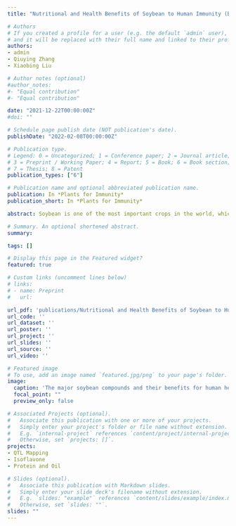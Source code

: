 ```yaml
---
title: "Nutritional and Health Benefits of Soybean to Human Immunity (Book Section)"

# Authors
# If you created a profile for a user (e.g. the default `admin` user), write the username (folder name) here 
# and it will be replaced with their full name and linked to their profile.
authors:
- admin
- Qiuying Zhang
- Xiaobing Liu

# Author notes (optional)
#author_notes:
#- "Equal contribution"
#- "Equal contribution"

date: "2021-12-22T00:00:00Z"
#doi: ""

# Schedule page publish date (NOT publication's date).
publishDate: "2022-02-08T00:00:00Z"

# Publication type.
# Legend: 0 = Uncategorized; 1 = Conference paper; 2 = Journal article;
# 3 = Preprint / Working Paper; 4 = Report; 5 = Book; 6 = Book section;
# 7 = Thesis; 8 = Patent
publication_types: ["6"]

# Publication name and optional abbreviated publication name.
publication: In *Plants for Immunity*
publication_short: In *Plants for Immunity*

abstract: Soybean is one of the most important crops in the world, which is not only adapted to cultivate under various environmental conditions, but also abundant in crucial nutritional ingredients for human, such as soy protein, soy isoflavone and several bioactive components. Soy protein might be the most important nutritional component in soybean, because it provides all amino acids and several bioactive peptides for human health, which could lower cholesterol levels and may resist virus infection. Soy isoflavone usually refers as phytoestrogen, which has the functions of resisting breast cancer and relieving menopause syndrome. Soybean oil could reduce the plasma cholesterol, while saponins exhibits the bioactivity of resisting HIV and preventing osteoporosis. As for phytosterol, it has the functions of decreasing blood cholesterol levels and reducing the intestinal absorption of dietary and endogenous cholesterol. Soybean and its derived products have great potential in enhancing human immunity. In a word, soybean, a tiny seed from China, is both of highly nutritional and medical value for human health and immunity, and therefore could protect billions of people in the world.

# Summary. An optional shortened abstract.
summary: 

tags: []

# Display this page in the Featured widget?
featured: true

# Custom links (uncomment lines below)
# links:
# - name: Preprint
#   url: 

url_pdf: 'publications/Nutritional and Health Benefits of Soybean to Human Immunity.pdf'
url_code: ''
url_dataset: ''
url_poster: ''
url_project: ''
url_slides: ''
url_source: ''
url_video: ''

# Featured image
# To use, add an image named `featured.jpg/png` to your page's folder. 
image:
  caption: 'The major soybean compounds and their benefits for human health'
  focal_point: ""
  preview_only: false

# Associated Projects (optional).
#   Associate this publication with one or more of your projects.
#   Simply enter your project's folder or file name without extension.
#   E.g. `internal-project` references `content/project/internal-project/index.md`.
#   Otherwise, set `projects: []`.
projects:
- QTL Mapping
- Isoflavone
- Protein and Oil

# Slides (optional).
#   Associate this publication with Markdown slides.
#   Simply enter your slide deck's filename without extension.
#   E.g. `slides: "example"` references `content/slides/example/index.md`.
#   Otherwise, set `slides: ""`.
slides: ""
---
```


